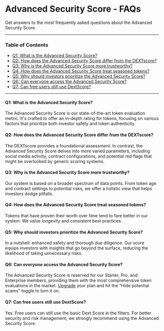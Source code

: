 # Advanced Security Score - FAQs

Get answers to the most frequently asked questions about the Advanced Security Score.

---

### Table of Contents

- [Q1: What is the Advanced Security Score?](#q1-what-is-the-advanced-security-score)
- [Q2: How does the Advanced Security Score differ from the DEXTscore?](#q2-how-does-the-advanced-security-score-differ-from-the-dextscore)
- [Q3: Why is the Advanced Security Score more trustworthy?](#q3-why-is-the-advanced-security-score-more-trustworthy)
- [Q4: How does the Advanced Security Score treat seasoned tokens?](#q4-how-does-the-advanced-security-score-treat-seasoned-tokens)
- [Q5: Why should investors prioritize the Advanced Security Score?](#q5-why-should-investors-prioritize-the-advanced-security-score)
- [Q6: Can everyone access the Advanced Security Score?](#q6-can-everyone-access-the-advanced-security-score)
- [Q7: Can free users still use DextScore?](#q7-can-free-users-still-use-dextscore)

---

#### Q1: What is the Advanced Security Score?
The Advanced Security Score is our state-of-the-art token evaluation metric. It's crafted to offer an in-depth rating for tokens, focusing on various factors that prioritize both investor safety and token authenticity.

#### Q2: How does the Advanced Security Score differ from the DEXTscore?
The DEXTscore provides a foundational assessment. In contrast, the Advanced Security Score delves into more varied parameters, including social media activity, contract configurations, and potential red flags that might be overlooked by generic scoring systems.

#### Q3: Why is the Advanced Security Score more trustworthy?
Our system is based on a broader spectrum of data points. From token age and contract settings to potential risks, we offer a holistic view that helps investors dodge pitfalls.

#### Q4: How does the Advanced Security Score treat seasoned tokens?
Tokens that have proven their worth over time tend to fare better in our system. We value longevity and consistent best practices.

#### Q5: Why should investors prioritize the Advanced Security Score?
In a nutshell: enhanced safety and thorough due diligence. Our score equips investors with insights that go beyond the surface, reducing the likelihood of taking unnecessary risks.

#### Q6: Can everyone access the Advanced Security Score?
The Advanced Security Score is reserved for our Starter, Pro, and Enterprise members, providing them with the most comprehensive token evaluations in the market. [Upgrade](https://moralismoney.com/pricing) your plan and hit the "Hide potential scams" toggle to turn it on.

#### Q7: Can free users still use DextScore?
Yes. Free users can still use the basic Dext Score in the filters. For better security and risk management, we strongly recommend using the Advanced Security Score.

